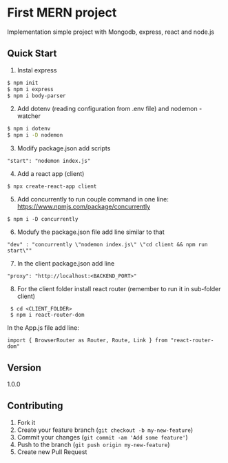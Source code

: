 # First MERN project

Implementation simple project with Mongodb, express, react and node.js

## Quick Start

1. Instal express

``` bash
$ npm init
$ npm i express 
$ npm i body-parser
```

2. Add dotenv (reading configuration from .env file) and nodemon - watcher

``` bash
$ npm i dotenv
$ npm i -D nodemon 
```

3. Modify package.json add scripts 

 ```
 "start": "nodemon index.js"
```

4. Add a react app (client)

 ``` bush
 $ npx create-react-app client
```

5. Add concurrently to run couple command in one line: https://www.npmjs.com/package/concurrently

 ``` bush
 $ npm i -D concurrently
```

6. Modufy the package.json file add line similar to that

 ```
 "dev" : "concurrently \"nodemon index.js\" \"cd client && npm run start\""
```

7. In the client package.json add line

```
"proxy": "http://localhost:<BACKEND_PORT>"
```

8. For the client folder install react router (remember to run it in sub-folder client)

``` bush
 $ cd <CLIENT_FOLDER>
 $ npm i react-router-dom
```
In the App.js file add line:
```
import { BrowserRouter as Router, Route, Link } from "react-router-dom"
```

## Version

1.0.0

## Contributing

1. Fork it
2. Create your feature branch (`git checkout -b my-new-feature`)
3. Commit your changes (`git commit -am 'Add some feature'`)
4. Push to the branch (`git push origin my-new-feature`)
5. Create new Pull Request
